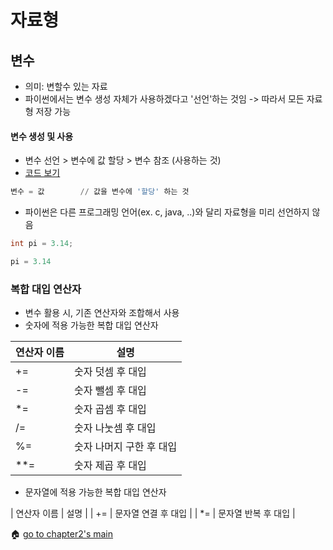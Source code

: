# 자료형

## 변수
- 의미: 변할수 있는 자료
- 파이썬에서는 변수 생성 자체가 사용하겠다고 '선언'하는 것임 -> 따라서 모든 자료형 저장 가능

#### 변수 생성 및 사용
- 변수 선언 > 변수에 값 할당 > 변수 참조 (사용하는 것)
- [코드 보기](./variable.py)
``` python
변수 = 값        // 값을 변수에 '할당' 하는 것
```
- 파이썬은 다른 프로그래밍 언어(ex. c, java, ..)와 달리 자료형을 미리 선언하지 않음
``` c
int pi = 3.14;
```
``` python
pi = 3.14
```

### 복합 대입 연산자
- 변수 활용 시, 기존 연산자와 조합해서 사용
- 숫자에 적용 가능한 복합 대입 연산자

| 연산자 이름 | 설명 |
| ----------- | ---- |
|     +=      | 숫자 덧셈 후 대입 |
|     -=      | 숫자 뺄셈 후 대입 |
|     *=      | 숫자 곱셈 후 대입 |
|     /=      | 숫자 나눗셈 후 대입 |
|     %=      | 숫자 나머지 구한 후 대입 |
|     **=     | 숫자 제곱 후 대입 |

- 문자열에 적용 가능한 복합 대입 연산자

| 연산자 이름 | 설명 |
|     +=      | 문자열 연결 후 대입 |
|     *=      | 문자열 반복 후 대입 |



:house: [go to chapter2's main](./README.md)